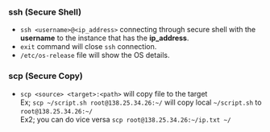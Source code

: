### ssh (Secure Shell)

- `ssh <username>@<ip_address>` connecting through secure shell with the **username** to the instance that has the **ip_address**.
- `exit` command will close `ssh` connection.
- `/etc/os-release` file will show the OS details.

### scp (Secure Copy)

- `scp <source> <target>:<path>` will copy file to the target <br>
Ex; `scp ~/script.sh root@138.25.34.26:~/` will copy local `~/script.sh` to `root@138.25.34.26:~/` <br>
Ex2; you can do vice versa `scp root@138.25.34.26:~/ip.txt ~/`
